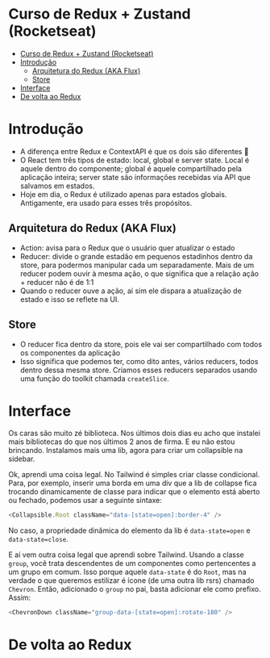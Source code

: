 # Curso de Redux + Zustand (Rocketseat)

<!--toc:start-->

- [Curso de Redux + Zustand (Rocketseat)](#curso-de-redux-zustand-rocketseat)
- [Introdução](#introdução)
  - [Arquitetura do Redux (AKA Flux)](#arquitetura-do-redux-aka-flux)
  - [Store](#store)
- [Interface](#interface)
- [De volta ao Redux](#de-volta-ao-redux)
<!--toc:end-->

# Introdução

- A diferença entre Redux e ContextAPI é que os dois são diferentes :shrug:
- O React tem três tipos de estado: local, global e server state. Local é aquele dentro do componente; global é aquele compartilhado pela aplicação inteira; server state são informações recebidas via API que salvamos em estados.
- Hoje em dia, o Redux é utilizado apenas para estados globais. Antigamente, era usado para esses três propósitos.

## Arquitetura do Redux (AKA Flux)

- Action: avisa para o Redux que o usuário quer atualizar o estado
- Reducer: divide o grande estadão em pequenos estadinhos dentro da store, para podermos manipular cada um separadamente. Mais de um reducer podem ouvir à mesma ação, o que significa que a relação ação + reducer não é de 1:1
- Quando o reducer ouve a ação, aí sim ele dispara a atualização de estado e isso se reflete na UI.

## Store

- O reducer fica dentro da store, pois ele vai ser compartilhado com todos os componentes da aplicação
- Isso significa que podemos ter, como dito antes, vários reducers, todos dentro dessa mesma store. Criamos esses reducers separados usando uma função do toolkit chamada `createSlice`.

# Interface

Os caras são muito zé biblioteca. Nos últimos dois dias eu acho que instalei mais bibliotecas do que nos últimos 2 anos de firma. E eu não estou brincando.
Instalamos mais uma lib, agora para criar um collapsible na sidebar.

Ok, aprendi uma coisa legal. No Tailwind é simples criar classe condicional. Para, por exemplo, inserir uma borda em uma div que a lib de collapse fica trocando dinamicamente de classe para indicar que o elemento está aberto ou fechado, podemos usar a seguinte sintaxe:

```javaScript
<Collapsible.Root className="data-[state=open]:border-4" />
```

No caso, a propriedade dinâmica do elemento da lib é `data-state=open` e `data-state=close`.

E aí vem outra coisa legal que aprendi sobre Tailwind. Usando a classe `group`, você trata descendentes de um componentes como pertencentes a um grupo em comum. Isso porque aquele `data-state` é do `Root`, mas na verdade o que queremos estilizar é ícone (de uma outra lib rsrs) chamado `Chevron`. Então, adicionado o `group` no pai, basta adicionar ele como prefixo. Assim:

```javaScript
<ChevronDown className="group-data-[state=open]:rotate-180" />
```

# De volta ao Redux
